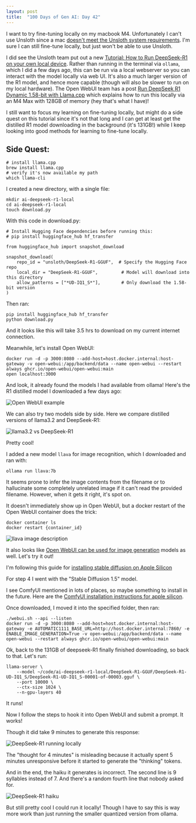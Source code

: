 ```yaml
---
layout: post
title:  "100 Days of Gen AI: Day 42"
---
```


I want to try fine-tuning locally on my macbook M4. Unfortunately I can't use Unsloth since a mac [doesn't meet the Unsloth system requirements](https://docs.unsloth.ai/get-started/beginner-start-here/unsloth-requirements). I'm sure I can still fine-tune locally, but just won't be able to use Unsloth. 

I did see the Unsloth team put out a new [Tutorial: How to Run DeepSeek-R1 on your own local device](https://docs.unsloth.ai/basics/tutorial-how-to-run-deepseek-r1-on-your-own-local-device#running-on-mac-apple-devices). Rather than running in the terminal via `ollama`, which I did a few days ago, this can be run via a local webserver so you can interact with the model locally via web UI. It's also a much larger version of the R1 model, and hence more capable (though will also be slower to run on my local hardware). The Open WebUI team has a post [Run DeepSeek R1 Dynamic 1.58-bit with Llama.cpp](https://docs.openwebui.com/tutorials/integrations/deepseekr1-dynamic/) which explains how to run this locally via an M4 Max with 128GB of memory (hey that's what I have)!

I still want to focus my learning on fine-tuning locally, but might do a side quest on this tutorial since it's not that long and I can get at least get the distilled R1 model downloading in the background (it's 131GB!) while I keep looking into good methods for learning to fine-tune locally.

## Side Quest:

```
# install llama.cpp
brew install llama.cpp
# verify it's now available my path
which llama-cli
```

I created a new directory, with a single file:

```
mkdir ai-deepseek-r1-local
cd ai-deepseek-r1-local
touch download.py
```

With this code in download.py:

```
# Install Hugging Face dependencies before running this:
# pip install huggingface_hub hf_transfer

from huggingface_hub import snapshot_download

snapshot_download(
    repo_id = "unsloth/DeepSeek-R1-GGUF",  # Specify the Hugging Face repo
    local_dir = "DeepSeek-R1-GGUF",         # Model will download into this directory
    allow_patterns = ["*UD-IQ1_S*"],        # Only download the 1.58-bit version
)
```

Then ran:

```
pip install huggingface_hub hf_transfer
python download.py
```

And it looks like this will take 3.5 hrs to download on my current internet connection.

Meanwhile, let's install Open WebUI:
```
docker run -d -p 3000:8080 --add-host=host.docker.internal:host-gateway -v open-webui:/app/backend/data --name open-webui --restart always ghcr.io/open-webui/open-webui:main
open localhost:3000
```

And look, it already found the models I had available from ollama! Here's the R1 distilled model I downloaded a few days ago:

![Open WebUI example](../assets/2025-02-06-open-webui.png)

We can also try two models side by side. Here we compare distilled versions of llama3.2 and DeepSeek-R1:

![llama3.2 vs DeepSeek-R1](../assets/2025-02-06-model-comparison.png)

Pretty cool!

I added a new model `llava` for image recognition, which I downloaded and ran with:

```
ollama run llava:7b
```
It seems prone to infer the image contents from the filename or to hallucinate some completely unrelated image if it can't read the provided filename. However, when it gets it right, it's spot on.

It doesn't immediately show up in Open WebUI, but a docker restart of the Open WebUI container does the trick:

```
docker container ls
docker restart {container_id}
```


![llava image description](../assets/2025-02-06-llava-image-description.png)


It also looks like [Open WebUI can be used for image generation](https://docs.openwebui.com/tutorials/images/) models as well. Let's try it out!

I'm following this guide for [installing stable diffusion on Apple Silicon](https://github.com/AUTOMATIC1111/stable-diffusion-webui/wiki/Installation-on-Apple-Silicon)

For step 4 I went with the "Stable Diffusion 1.5" model.

I see ComfyUI mentioned in lots of places, so maybe something to install in the future. Here are the [ComfyUI installation instructions for apple silicon](https://github.com/comfyanonymous/ComfyUI?tab=readme-ov-file#apple-mac-silicon).

Once downloaded, I moved it into the specified folder, then ran:

```
./webui.sh --api --listen
docker run -d -p 3000:8080 --add-host=host.docker.internal:host-gateway -e AUTOMATIC1111_BASE_URL=http://host.docker.internal:7860/ -e ENABLE_IMAGE_GENERATION=True -v open-webui:/app/backend/data --name open-webui --restart always ghcr.io/open-webui/open-webui:main
```

Ok, back to the 131GB of deepseek-R1 finally finished downloading, so back to that. Let's run:

```
llama-server \
    --model ~/code/ai-deepseek-r1-local/DeepSeek-R1-GGUF/DeepSeek-R1-UD-IQ1_S/DeepSeek-R1-UD-IQ1_S-00001-of-00003.gguf \
    --port 10000 \
    --ctx-size 1024 \
    --n-gpu-layers 40
```

It runs!

Now I follow the steps to hook it into Open WebUI and submit a prompt. It works! 

Though it did take 9 minutes to generate this response:

![DeepSeek-R1 running locally](../assets/2025-02-06-r1-local.png)

The "thought for 4 minutes" is misleading because it actually spent 5 minutes unresponsive before it started to generate the "thinking" tokens.

And in the end, the haiku it generates is incorrect. The second line is 9 syllables instead of 7. And there's a random fourth line that nobody asked for. 

![DeepSeek-R1 haiku](../assets/2025-02-06-r1-haiku.png)

But still pretty cool I could run it locally! Though I have to say this is way more work than just running the smaller quantized version from ollama.
